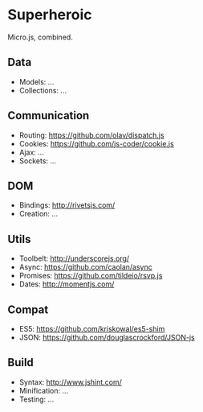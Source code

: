 # Superheroic

Micro.js, combined.


## Data

* Models: ...
* Collections: ...


## Communication

* Routing: https://github.com/olav/dispatch.js
* Cookies: https://github.com/js-coder/cookie.js
* Ajax: ...
* Sockets: ...


## DOM

* Bindings: http://rivetsjs.com/
* Creation: ...


## Utils

* Toolbelt: http://underscorejs.org/
* Async: https://github.com/caolan/async
* Promises: https://github.com/tildeio/rsvp.js
* Dates: http://momentjs.com/


## Compat

* ES5: https://github.com/kriskowal/es5-shim
* JSON: https://github.com/douglascrockford/JSON-js


## Build

* Syntax: http://www.jshint.com/
* Minification: ...
* Testing: ...
